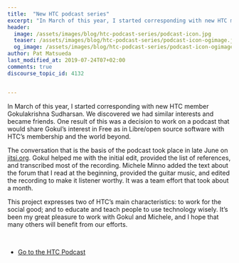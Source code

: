 ```yaml
---
title:  "New HTC podcast series"
excerpt: "In March of this year, I started corresponding with new HTC member Gokulakrishna Sudharsan. We discovered we had similar interests and became friends."
header:
  image: /assets/images/blog/htc-podcast-series/podcast-icon.jpg
  teaser: /assets/images/blog/htc-podcast-series/podcast-icon-ogimage.jpg
  og_image: /assets/images/blog/htc-podcast-series/podcast-icon-ogimage.jpg
author: Pat Matsueda
last_modified_at: 2019-07-24T07+02:00
comments: true
discourse_topic_id: 4132


---
```



In March of this year, I started corresponding with new HTC member Gokulakrishna Sudharsan. We discovered we had similar interests and became friends. One result of this was a decision to work on a podcast that would share Gokul’s interest in Free as in Libre/open source software with HTC’s membership and the world beyond.

The conversation that is the basis of the podcast took place in late June on [jitsi.org](https://jitsi.org). Gokul helped me with the initial edit, provided the list of references, and transcribed most of the recording. Michele Minno added the text about the forum that I read at the beginning, provided the guitar music, and edited the recording to make it listener worthy. It was a team effort that took about a month.

This project expresses two of HTC’s main characteristics: to work for the social good; and to educate and teach people to use technology wisely. It’s been my great pleasure to work with Gokul and Michele, and I hope that many others will benefit from our efforts.

<br/>

- [Go to the HTC Podcast](/resources/podcast/)
